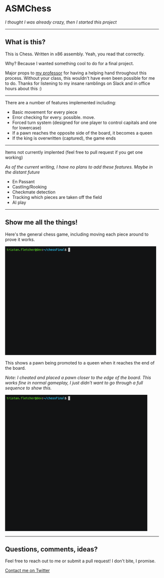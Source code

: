 # ASMChess
_I thought I was already crazy, then I started this project_

<hr>

## What is this?

This is Chess. Written in x86 assembly. Yeah, you read that correctly. 

Why? Because I wanted something cool to do for a final project.

Major props to [my professor](https://github.com/rewzilla) for having a helping hand throughout this process. Without your class, this wouldn't have even been possible for me to do. Thanks for listening to my insane ramblings on Slack and in office hours about this :)

<hr>

There are a number of features implemented including:

* Basic movement for every piece
* Error checking for every. possible. move.
* Forced turn system (designed for one player to control capitals and one for lowercase)
* If a pawn reaches the opposite side of the board, it becomes a queen
* If the king is overwritten (captured), the game ends

<hr>

Items not currently implented (feel free to pull request if you get one working)

_As of the current writing, I have no plans to add these features. Maybe in the distant future_

* En Passant
* Castling/Rooking
* Checkmate detection
* Tracking which pieces are taken off the field
* AI play

<hr>

## Show me all the things!

Here's the general chess game, including moving each piece around to prove it works.

![Chess in Action](MEDIA/overall.gif)

This shows a pawn being promoted to a queen when it reaches the end of the board.

_Note: I cheated and placed a pawn closer to the edge of the board. This works fine in normal gameplay, I just didn't want to go through a full sequence to show this._

![Pawn being Promoted](MEDIA/pawn.gif)

<hr>

## Questions, comments, ideas?

Feel free to reach out to me or submit a pull request! I don't bite, I promise.

[Contact me on Twitter](https://twitter.com/cyclawps52)